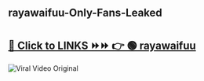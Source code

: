 
 ## rayawaifuu-Only-Fans-Leaked

# <h2><a href="https://clipsfans.com/rayawaifuu&ref=git">🔗 Click to LINKS ⏩⏩ 👉 🟢 rayawaifuu </a></h2>

<a href="https://clipsfans.com/rayawaifuu&ref=git" rel="nofollow" data-target="animated-image.originalLink"><img src="https://i.ibb.co.com/xMMVF88/686577567.gif" alt="Viral Video Original" style="max-width: 100%; display: inline-block;" data-target="animated-image.originalImage"></a>
